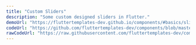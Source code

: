 ```yaml
---
title: "Custom Sliders"
description: "Some custom designed sliders in Flutter."
demoUrl: "https://fluttertemplates-dev.github.io/components/#basics/sliders/custom_sliders"
codeUrl: "https://github.com/fluttertemplates-dev/components/blob/master/lib/components/flutter_basics/sliders/custom_sliders.dart"
rawCodeUrl: "https://raw.githubusercontent.com/fluttertemplates-dev/components/master/lib/components/flutter_basics/sliders/custom_sliders.dart"
---
```

